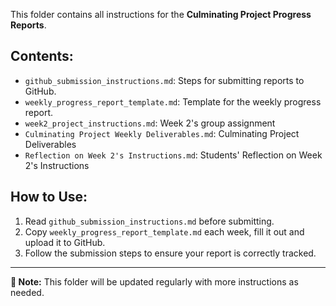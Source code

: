 This folder contains all instructions for the **Culminating Project Progress Reports**.

## Contents:
- `github_submission_instructions.md`: Steps for submitting reports to GitHub.
- `weekly_progress_report_template.md`: Template for the weekly progress report.
- `week2_project_instructions.md`: Week 2's group assignment
- `Culminating Project Weekly Deliverables.md`: Culminating Project Deliverables
- `Reflection on Week 2's Instructions.md`: Students' Reflection on Week 2's Instructions

## How to Use:
1. Read `github_submission_instructions.md` before submitting.
2. Copy `weekly_progress_report_template.md` each week, fill it out and upload it to GitHub.
3. Follow the submission steps to ensure your report is correctly tracked.

---
**📌 Note:** This folder will be updated regularly with more instructions as needed.
